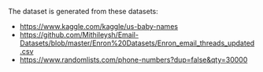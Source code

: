 The dataset is generated from these datasets:
 - https://www.kaggle.com/kaggle/us-baby-names
 - https://github.com/Mithileysh/Email-Datasets/blob/master/Enron%20Datasets/Enron_email_threads_updated.csv
 - https://www.randomlists.com/phone-numbers?dup=false&qty=30000
